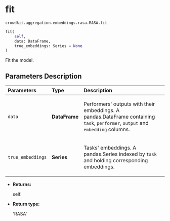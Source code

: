 # fit
`crowdkit.aggregation.embeddings.rasa.RASA.fit`

```python
fit(
    self,
    data: DataFrame,
    true_embeddings: Series = None
)
```

Fit the model.

## Parameters Description

| Parameters | Type | Description |
| :----------| :----| :-----------|
`data`|**DataFrame**|<p>Performers&#x27; outputs with their embeddings. A pandas.DataFrame containing `task`, `performer`, `output` and `embedding` columns.</p>
`true_embeddings`|**Series**|<p>Tasks&#x27; embeddings. A pandas.Series indexed by `task` and holding corresponding embeddings.</p>

* **Returns:**

  self.

* **Return type:**

  'RASA'
